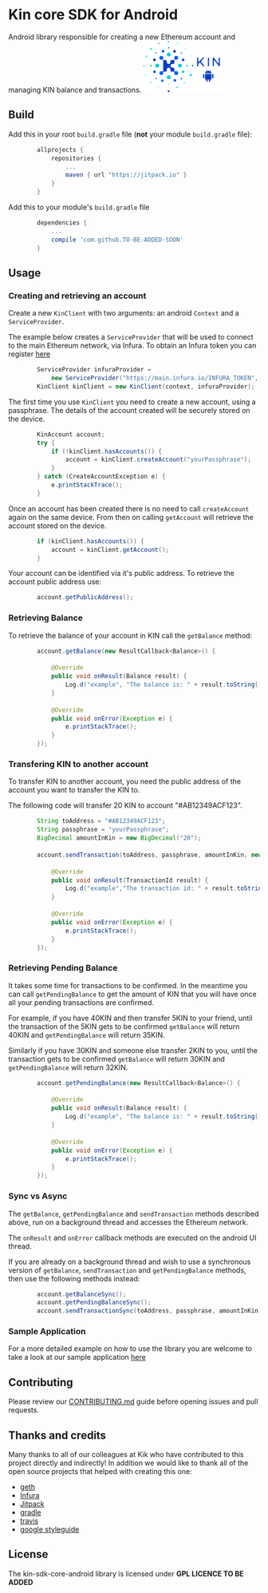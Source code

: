# Kin core SDK for Android
Android library responsible for creating a new Ethereum account and managing KIN balance and transactions.
![Kin Token](kin_android.png)

## Build

Add this in your root `build.gradle` file (**not** your module `build.gradle` file):

```gradle
        allprojects {
            repositories {
                ...
                maven { url "https://jitpack.io" }
            }
        }
```

Add this to your module's `build.gradle` file

```gradle
        dependencies {
            ...
            compile 'com.github.TO-BE-ADDED-SOON'
        }
```

## Usage
### Creating and retrieving an account
Create a new `KinClient` with two arguments: an android `Context` and a `ServiceProvider`. 

The example below creates a `ServiceProvider` that will be used to connect to the main Ethereum 
network, via Infura.  To obtain an Infura token you can register [here](https://infura.io/register.html)
```java
        ServiceProvider infuraProvider =  
            new ServiceProvider("https://main.infura.io/INFURA_TOKEN", ServiceProvider.NETWORK_ID_MAIN));
        KinClient kinClient = new KinClient(context, infuraProvider);
```
 
The first time you use `KinClient` you need to create a new account, using a passphrase. 
The details of the account created will be securely stored on the device.
```java
        KinAccount account;
        try {
            if (!kinClient.hasAccounts()) {
                account = kinClient.createAccount("yourPassphrase");
            }
        } catch (CreateAccountException e) {
            e.printStackTrace();
        }
```

Once an account has been created there is no need to call `createAccount` again on the same device. 
From then on calling `getAccount` will retrieve the account stored on the device.
```java
        if (kinClient.hasAccounts()) {
            account = kinClient.getAccount();
        }
``` 

Your account can be identified via it's public address. To retrieve the account public address use:
```java
        account.getPublicAddress();
```

### Retrieving Balance
To retrieve the balance of your account in KIN call the `getBalance` method: 
```java
        account.getBalance(new ResultCallback<Balance>() {
            
            @Override
            public void onResult(Balance result) {
                Log.d("example", "The balance is: " + result.toString());
            }

            @Override
            public void onError(Exception e) {
                e.printStackTrace();
            }
        });
```

### Transfering KIN to another account
To transfer KIN to another account, you need the public address of the account you want 
to transfer the KIN to. 

The following code will transfer 20 KIN to account "#AB12349ACF123". 
```java
        String toAddress = "#AB12349ACF123";
        String passphrase = "yourPassphrase";
        BigDecimal amountInKin = new BigDecimal("20");
        
        account.sendTransaction(toAddress, passphrase, amountInKin, new ResultCallback<TransactionId>() {
            
            @Override
            public void onResult(TransactionId result) {
                Log.d("example","The transaction id: " + result.toString());
            }

            @Override
            public void onError(Exception e) {
                e.printStackTrace();
            }
        });
```

### Retrieving Pending Balance
It takes some time for transactions to be confirmed.  In the meantime you can call `getPendingBalance` 
to get the amount of KIN that you will have once all your pending transactions are confirmed.

For example, if you have 40KIN and then transfer 5KIN to your friend, until the transaction of the 5KIN 
gets to be confirmed `getBalance` will return 40KIN and `getPendingBalance` will return 35KIN.

Similarly if you have 30KIN and someone else transfer 2KIN to you, until the transaction gets to be confirmed
`getBalance` will return 30KIN and `getPendingBalance` will return 32KIN.
```java
        account.getPendingBalance(new ResultCallback<Balance>() {
            
            @Override
            public void onResult(Balance result) {
                Log.d("example", "The balance is: " + result.toString());
            }

            @Override
            public void onError(Exception e) {
                e.printStackTrace();
            }
        });
```

### Sync vs Async
The `getBalance`, `getPendingBalance` and `sendTransaction` methods described above, run on a background thread 
and accesses the Ethereum network. 

The `onResult` and `onError` callback methods are executed on the android UI thread.

If you are already on a background thread and wish to use a synchronous version of `getBalance`, 
`sendTransaction` and `getPendingBalance` methods, then use the following methods instead:
```java
        account.getBalanceSync();
        account.getPendingBalanceSync();
        account.sendTransactionSync(toAddress, passphrase, amountInKin);
```

### Sample Application 
For a more detailed example on how to use the library you are welcome to take a look at our sample
application [here](sample/)

## Contributing

Please review our [CONTRIBUTING.md](CONTRIBUTING.md) guide before opening issues and pull requests.

## Thanks and credits

Many thanks to all of our colleagues at Kik who have contributed to this project directly 
and indirectly!  In addition we would like to thank all of the open source projects that helped with 
creating this one:
* [geth](https://github.com/ethereum/go-ethereum)
* [Infura](https://infura.io/)
* [Jitpack](https://jitpack.io/)
* [gradle](https://github.com/gradle/gradle)
* [travis](https://travis-ci.org/)
* [google styleguide](https://github.com/google/styleguide)


## License

The kin-sdk-core-android library is licensed under **GPL LICENCE TO BE ADDED**